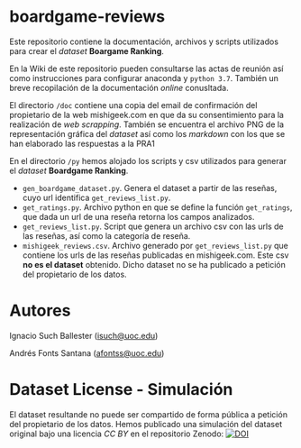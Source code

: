 # boardgame-reviews
Este repositorio contiene la documentación, archivos y scripts utilizados para crear el _dataset_ **Boargame Ranking**.

En la Wiki de este repositorio pueden consultarse las actas de reunión así como instrucciones para configurar anaconda y `python 3.7`. También un breve recopilación de la documentación _online_ conusltada.

El directorio `/doc` contiene una copia del email de confirmación del propietario de la web mishigeek.com en que da su consentimiento para la realización de _web scrapping_. También se encuentra el archivo PNG de la representación gráfica del _dataset_ así como los _markdown_ con los que se han elaborado las respuestas a la PRA1

En el directorio `/py` hemos alojado los scripts y csv utilizados para generar el _dataset_ **Boardgame Ranking**.
* `gen_boardgame_dataset.py`. Genera el dataset a partir de las reseñas, cuyo url identifica `get_reviews_list.py`.
* `get_ratings.py`. Archivo python en que se define la función `get_ratings`, que dada un url de una reseña retorna los campos analizados.
* `get_reviews_list.py`. Script que genera un archivo csv con las urls de las reseñas, así como la categoría de reseña.
* `mishigeek_reviews.csv`. Archivo generado por `get_reviews_list.py` que contiene los urls de las reseñas publicadas en mishigeek.com. Este csv **no es el dataset** obtenido. Dicho dataset no se ha publicado a petición del propietario de los datos.

# Autores
Ignacio Such Ballester (isuch@uoc.edu)

Andrés Fonts Santana (afontss@uoc.edu)

# Dataset License - Simulación
El dataset resultande no puede ser compartido de forma pública a petición del propietario de los datos. Hemos publicado una simulación del dataset original bajo una licencia _CC BY_ en el repositorio Zenodo: [![DOI](https://zenodo.org/badge/DOI/10.5281/zenodo.6447900.svg)](https://doi.org/10.5281/zenodo.6447900)


